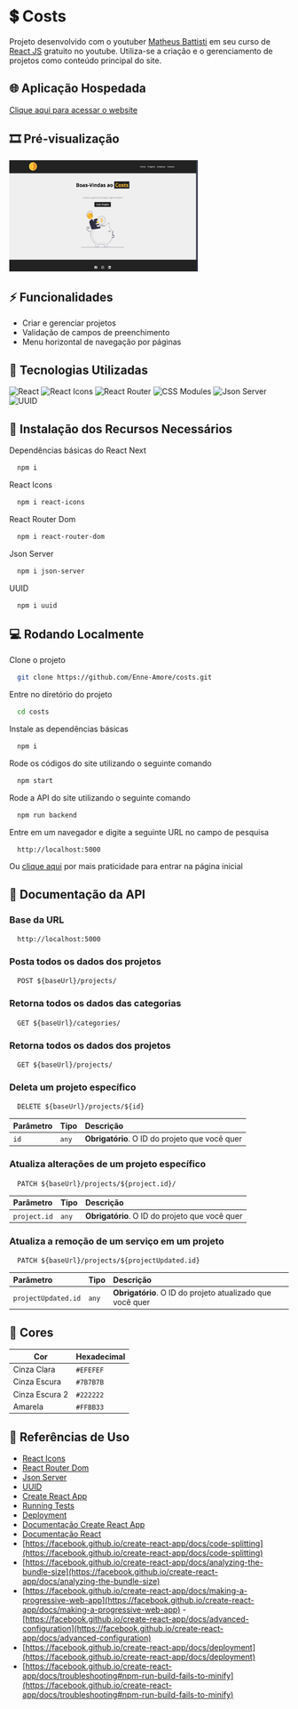 # 💲 Costs

 Projeto desenvolvido com o youtuber [Matheus Battisti](https://www.youtube.com/@MatheusBattisti) em seu curso de [React JS](https://youtube.com/playlist?list=PLnDvRpP8BneyVA0SZ2okm-QBojomniQVO&si=mP84Itow-4nrXjpK) gratuito no youtube. Utiliza-se a criação e o gerenciamento de projetos como conteúdo principal do site.


## 🌐 Aplicação Hospedada

 [Clique aqui para acessar o website](https://costs-nu-ten.vercel.app/)


## 🎞️ Pré-visualização

 <img src="public/preview.png" alt="Pré-visualização do site" width="340" height="200">


## ⚡ Funcionalidades

 - Criar e gerenciar projetos
 - Validação de campos de preenchimento
 - Menu horizontal de navegação por páginas


## 🚀 Tecnologias Utilizadas

 <p align="left">
   <img src="https://cdn.jsdelivr.net/gh/devicons/devicon/icons/react/react-original.svg" title="React" alt="React" width="40" height="40"/>
   <img src="https://raw.githubusercontent.com/react-icons/react-icons/master/react-icons.svg" title="React Icons" alt="React Icons" width="40" height="40"/>
   <img src="https://miro.medium.com/v2/resize:fit:640/1*ebQ5HlDwq-G-HzX2rP-QSA.png" title="React Router" alt="React Router" width="40" height="40"/>
   <img src="https://upload.wikimedia.org/wikipedia/commons/thumb/a/ab/Official_CSS_Logo.svg/2048px-Official_CSS_Logo.svg.png" title="CSS Modules" alt="CSS Modules" width="40" height="40"/>
   <img src="https://cdn-icons-png.flaticon.com/512/2581/2581980.png" title="Json Server" alt="Json Server" width="40" height="40"/>
   <img src="https://ludwhe.gallerycdn.vsassets.io/extensions/ludwhe/vscode-uuid/2.0.0/1735920620147/Microsoft.VisualStudio.Services.Icons.Default" title="UUID" alt="UUID" width="40" height="40"/>
 </p>


## 💾 Instalação dos Recursos Necessários

Dependências básicas do React Next

```bash
  npm i
``` 

React Icons

```bash
  npm i react-icons
```

React Router Dom

```bash
  npm i react-router-dom
```

Json Server

```bash
  npm i json-server
```

UUID

```bash
  npm i uuid
```

## 💻 Rodando Localmente

Clone o projeto

```bash
  git clone https://github.com/Enne-Amore/costs.git
```

Entre no diretório do projeto

```bash
  cd costs
```

Instale as dependências básicas

```bash
  npm i
```

Rode os códigos do site utilizando o seguinte comando

```bash
  npm start
```

Rode a API do site utilizando o seguinte comando

```bash
  npm run backend
```

Entre em um navegador e digite a seguinte URL no campo de pesquisa

```bash
  http://localhost:5000
```
Ou [clique aqui](http://localhost:5000) por mais praticidade para entrar na página inicial


## 📁 Documentação da API

### Base da URL

 ```http
   http://localhost:5000
 ```

### Posta todos os dados dos projetos

 ```http
   POST ${baseUrl}/projects/
 ```

### Retorna todos os dados das categorias

 ```http
   GET ${baseUrl}/categories/
 ```

### Retorna todos os dados dos projetos

 ```http
   GET ${baseUrl}/projects/
 ```

### Deleta um projeto específico

 ```http
   DELETE ${baseUrl}/projects/${id}
 ```
 
 | Parâmetro   | Tipo       | Descrição                                      |
 | :---------- | :--------- | :--------------------------------------------- |
 | `id`        | `any`      | **Obrigatório**. O ID do projeto que você quer |

### Atualiza alterações de um projeto específico

 ```http
   PATCH ${baseUrl}/projects/${project.id}/
 ```
 
 | Parâmetro     | Tipo       | Descrição                                      |
 | :------------ | :--------- | :--------------------------------------------- |
 | `project.id`  | `any`      | **Obrigatório**. O ID do projeto que você quer |

### Atualiza a remoção de um serviço em um projeto

 ```http
   PATCH ${baseUrl}/projects/${projectUpdated.id}
 ```
 
 | Parâmetro           | Tipo       | Descrição                                                 |
 | :------------------ | :--------- | :-------------------------------------------------------- |
 | `projectUpdated.id` | `any`      | **Obrigatório**. O ID do projeto atualizado que você quer |


## 🌈 Cores

 | Cor            | Hexadecimal |
 | -------------- | ----------- |
 | Cinza Clara    | `#EFEFEF`   |
 | Cinza Escura   | `#7B7B7B`   |
 | Cinza Escura 2 | `#222222`   |
 | Amarela        | `#FFBB33`   |


## 🌟 Referências de Uso

 - [React Icons](https://react-icons.github.io/react-icons/)
 - [React Router Dom](https://reactrouter.com/en/main)
 - [Json Server](https://www.npmjs.com/package/json-server)
 - [UUID](https://www.npmjs.com/package/uuid)
 - [Create React App](https://github.com/facebook/create-react-app)
 - [Running Tests](https://facebook.github.io/create-react-app/docs/running-tests)
 - [Deployment](https://facebook.github.io/create-react-app/docs/deployment)
 - [Documentação Create React App](https://facebook.github.io/create-react-app/docs/getting-started)
 - [Documentação React](https://reactjs.org/)
 - [https://facebook.github.io/create-react-app/docs/code-splitting](https://facebook.github.io/create-react-app/docs/code-splitting)
 - [https://facebook.github.io/create-react-app/docs/analyzing-the-bundle-size](https://facebook.github.io/create-react-app/docs/analyzing-the-bundle-size)
 - [https://facebook.github.io/create-react-app/docs/making-a-progressive-web-app](https://facebook.github.io/create-react-app/docs/making-a-progressive-web-app)
 -[https://facebook.github.io/create-react-app/docs/advanced-configuration](https://facebook.github.io/create-react-app/docs/advanced-configuration)
 - [https://facebook.github.io/create-react-app/docs/deployment](https://facebook.github.io/create-react-app/docs/deployment)
 - [https://facebook.github.io/create-react-app/docs/troubleshooting#npm-run-build-fails-to-minify](https://facebook.github.io/create-react-app/docs/troubleshooting#npm-run-build-fails-to-minify)
